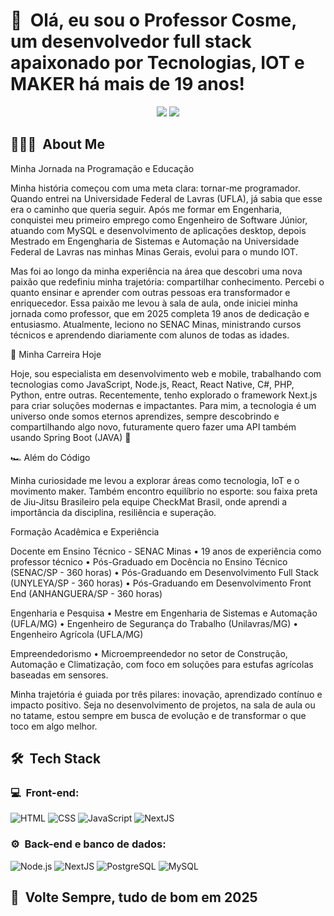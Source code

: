<h1>👋 &nbsp;Olá, eu sou o Professor  Cosme, um desenvolvedor full stack apaixonado por Tecnologias, IOT e MAKER há mais de 19 anos!</h1>
<p align="center">
<a href="https://www.linkedin.com/in/cosmeteixeira"><img src="https://img.shields.io/badge/-Cosme%20Teixeira%20Silva-0077B5?style=flat-square&logo=Linkedin&logoColor=white"/></a>
<a href="mailto:cosme.teixeira@gmail.com"><img src="https://img.shields.io/badge/cosme.teixeira@gmail.com-D14836?style=flat-square&logo=Gmail&logoColor=white"/></a>

</p>

<h2> 👨🏻‍💻 &nbsp;About Me </h2>

Minha Jornada na Programação e Educação

Minha história começou com uma meta clara: tornar-me programador. Quando entrei na Universidade Federal de Lavras (UFLA), já sabia que esse era o caminho que queria seguir. Após me formar em Engenharia, conquistei meu primeiro emprego como Engenheiro de Software Júnior, atuando com MySQL e desenvolvimento de aplicações desktop, depois Mestrado em Engengharia de Sistemas e Automação na Universidade Federal de Lavras nas minhas Minas Gerais, evolui para o mundo IOT.

Mas foi ao longo da minha experiência na área que descobri uma nova paixão que redefiniu minha trajetória: compartilhar conhecimento. Percebi o quanto ensinar e aprender com outras pessoas era transformador e enriquecedor. Essa paixão me levou à sala de aula, onde iniciei minha jornada como professor, que em 2025 completa 19 anos de dedicação e entusiasmo. Atualmente, leciono no SENAC Minas, ministrando cursos técnicos e aprendendo diariamente com alunos de todas as idades.

🚀 Minha Carreira Hoje

Hoje, sou especialista em desenvolvimento web e mobile, trabalhando com tecnologias como JavaScript, Node.js, React, React Native, C#, PHP, Python, entre outras. Recentemente, tenho explorado o framework Next.js para criar soluções modernas e impactantes. Para mim, a tecnologia é um universo onde somos eternos aprendizes, sempre descobrindo e compartilhando algo novo, futuramente quero fazer uma API também usando Spring Boot (JAVA) 🚀

🏎 Além do Código

Minha curiosidade me levou a explorar áreas como tecnologia, IoT e o movimento maker. Também encontro equilíbrio no esporte: sou faixa preta de Jiu-Jitsu Brasileiro pela equipe CheckMat Brasil, onde aprendi a importância da disciplina, resiliência e superação.

Formação Acadêmica e Experiência

Docente em Ensino Técnico - SENAC Minas
	•	19 anos de experiência como professor técnico
	•	Pós-Graduado em Docência no Ensino Técnico (SENAC/SP - 360 horas)
	•	Pós-Graduando em Desenvolvimento Full Stack (UNYLEYA/SP - 360 horas)
	•	Pós-Graduando em Desenvolvimento Front End (ANHANGUERA/SP - 360 horas)

Engenharia e Pesquisa
	•	Mestre em Engenharia de Sistemas e Automação (UFLA/MG)
	•	Engenheiro de Segurança do Trabalho (Unilavras/MG)
	•	Engenheiro Agrícola (UFLA/MG)

Empreendedorismo
	•	Microempreendedor no setor de Construção, Automação e Climatização, com foco em soluções para estufas agrícolas baseadas em sensores.

Minha trajetória é guiada por três pilares: inovação, aprendizado contínuo e impacto positivo. Seja no desenvolvimento de projetos, na sala de aula ou no tatame, estou sempre em busca de evolução e de transformar o que toco em algo melhor.


<h2> 🛠 &nbsp;Tech Stack</h2>
<h3>💻 &nbsp;Front-end:</h3>

![HTML](https://img.shields.io/badge/-HTML-333333?style=flat&logo=HTML5)
![CSS](https://img.shields.io/badge/-CSS-333333?style=flat&logo=CSS3&logoColor=1572B6)
![JavaScript](https://img.shields.io/badge/-JavaScript-333333?style=flat&logo=javascript)
![NextJS](https://img.shields.io/badge/next.js-000000?style=for-the-badge&logo=nextdotjs&logoColor=white)



<h3>⚙️ &nbsp;Back-end e banco de dados:</h3>

![Node.js](https://img.shields.io/badge/-Node.js-333333?style=flat&logo=node.js)
![NextJS](https://img.shields.io/badge/-NestJS-333333?style=flat&logo=nextjs&logoColor=E535AB)
![PostgreSQL](https://img.shields.io/badge/-PostgreSQL-333333?style=flat&logo=postgresql)
![MySQL](https://img.shields.io/badge/MySQL-4479A1?style=for-the-badge&logo=mysql&logoColor=white)


<h2>🚀 &nbsp;Volte Sempre, tudo de bom em 2025</h2>


